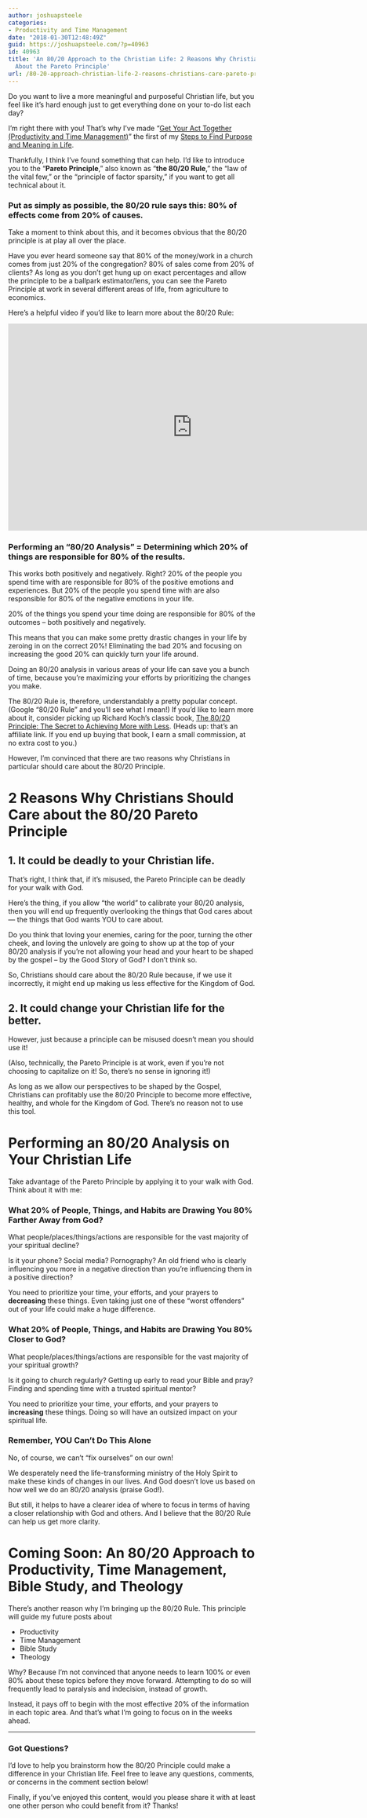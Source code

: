 ```yaml
---
author: joshuapsteele
categories:
- Productivity and Time Management
date: "2018-01-30T12:48:49Z"
guid: https://joshuapsteele.com/?p=40963
id: 40963
title: 'An 80/20 Approach to the Christian Life: 2 Reasons Why Christians Should Care
  About the Pareto Principle'
url: /80-20-approach-christian-life-2-reasons-christians-care-pareto-principle/
---
```


Do you want to live a more meaningful and purposeful Christian life, but you feel like it’s hard enough just to get everything done on your to-do list each day?

I’m right there with you! That’s why I’ve made “[Get Your Act Together (Productivity and Time Management)](https://joshuapsteele.com/category/productivity-and-time-management/)” the first of my [Steps to Find Purpose and Meaning in Life](https://joshuapsteele.com/start-here/).

Thankfully, I think I’ve found something that can help. I’d like to introduce you to the “**Pareto Principle**,” also known as “**the 80/20 Rule**,” the “law of the vital few,” or the “principle of factor sparsity,” if you want to get all technical about it.

### Put as simply as possible, the 80/20 rule says this: 80% of effects come from 20% of causes.

Take a moment to think about this, and it becomes obvious that the 80/20 principle is at play all over the place.

Have you ever heard someone say that 80% of the money/work in a church comes from just 20% of the congregation? 80% of sales come from 20% of clients? As long as you don’t get hung up on exact percentages and allow the principle to be a ballpark estimator/lens, you can see the Pareto Principle at work in several different areas of life, from agriculture to economics.

Here’s a helpful video if you’d like to learn more about the 80/20 Rule:

<iframe allow="accelerometer; autoplay; clipboard-write; encrypted-media; gyroscope; picture-in-picture" allowfullscreen="" frameborder="0" height="422" loading="lazy" src="https://www.youtube.com/embed/V28B_xOJzK4?start=51&feature=oembed" title="How to Instantly Be More Productive – The 80/20 Principle by Richard Koch" width="750"></iframe>

### Performing an “80/20 Analysis” = Determining which 20% of things are responsible for 80% of the results.

This works both positively and negatively. Right? 20% of the people you spend time with are responsible for 80% of the positive emotions and experiences. But 20% of the people you spend time with are also responsible for 80% of the negative emotions in your life.

20% of the things you spend your time doing are responsible for 80% of the outcomes – both positively and negatively.

This means that you can make some pretty drastic changes in your life by zeroing in on the correct 20%! Eliminating the bad 20% and focusing on increasing the good 20% can quickly turn your life around.

Doing an 80/20 analysis in various areas of your life can save you a bunch of time, because you’re maximizing your efforts by prioritizing the changes you make.

The 80/20 Rule is, therefore, understandably a pretty popular concept. (Google “80/20 Rule” and you’ll see what I mean!) If you’d like to learn more about it, consider picking up Richard Koch’s classic book, [The 80/20 Principle: The Secret to Achieving More with Less](http://amzn.to/2BEFj3k). (Heads up: that’s an affiliate link. If you end up buying that book, I earn a small commission, at no extra cost to you.)

However, I’m convinced that there are two reasons why Christians in particular should care about the 80/20 Principle.

# 2 Reasons Why Christians Should Care about the 80/20 Pareto Principle

## 1. It could be deadly to your Christian life.

That’s right, I think that, if it’s misused, the Pareto Principle can be deadly for your walk with God.

Here’s the thing, if you allow “the world” to calibrate your 80/20 analysis, then you will end up frequently overlooking the things that God cares about — the things that God wants YOU to care about.

Do you think that loving your enemies, caring for the poor, turning the other cheek, and loving the unlovely are going to show up at the top of your 80/20 analysis if you’re not allowing your head and your heart to be shaped by the gospel – by the Good Story of God? I don’t think so.

So, Christians should care about the 80/20 Rule because, if we use it incorrectly, it might end up making us less effective for the Kingdom of God.

## 2. It could change your Christian life for the better.

However, just because a principle can be misused doesn’t mean you should use it!

(Also, technically, the Pareto Principle is at work, even if you’re not choosing to capitalize on it! So, there’s no sense in ignoring it!)

As long as we allow our perspectives to be shaped by the Gospel, Christians can profitably use the 80/20 Principle to become more effective, healthy, and whole for the Kingdom of God. There’s no reason not to use this tool.

# Performing an 80/20 Analysis on Your Christian Life

Take advantage of the Pareto Principle by applying it to your walk with God. Think about it with me:

### What 20% of People, Things, and Habits are Drawing You 80% Farther Away from God?

What people/places/things/actions are responsible for the vast majority of your spiritual decline?

Is it your phone? Social media? Pornography? An old friend who is clearly influencing you more in a negative direction than you’re influencing them in a positive direction?

You need to prioritize your time, your efforts, and your prayers to **decreasing** these things. Even taking just one of these “worst offenders” out of your life could make a huge difference.

### What 20% of People, Things, and Habits are Drawing You 80% Closer to God?

What people/places/things/actions are responsible for the vast majority of your spiritual growth?

Is it going to church regularly? Getting up early to read your Bible and pray? Finding and spending time with a trusted spiritual mentor?

You need to prioritize your time, your efforts, and your prayers to **increasing** these things. Doing so will have an outsized impact on your spiritual life.

### Remember, YOU Can’t Do This Alone

No, of course, we can’t “fix ourselves” on our own!

We desperately need the life-transforming ministry of the Holy Spirit to make these kinds of changes in our lives. And God doesn’t love us based on how well we do an 80/20 analysis (praise God!).

But still, it helps to have a clearer idea of where to focus in terms of having a closer relationship with God and others. And I believe that the 80/20 Rule can help us get more clarity.

# Coming Soon: An 80/20 Approach to Productivity, Time Management, Bible Study, and Theology

There’s another reason why I’m bringing up the 80/20 Rule. This principle will guide my future posts about

- Productivity
- Time Management
- Bible Study
- Theology

Why? Because I’m not convinced that anyone needs to learn 100% or even 80% about these topics before they move forward. Attempting to do so will frequently lead to paralysis and indecision, instead of growth.

Instead, it pays off to begin with the most effective 20% of the information in each topic area. And that’s what I’m going to focus on in the weeks ahead.

---

### Got Questions?

I’d love to help you brainstorm how the 80/20 Principle could make a difference in your Christian life. Feel free to leave any questions, comments, or concerns in the comment section below!

Finally, if you’ve enjoyed this content, would you please share it with at least one other person who could benefit from it? Thanks!